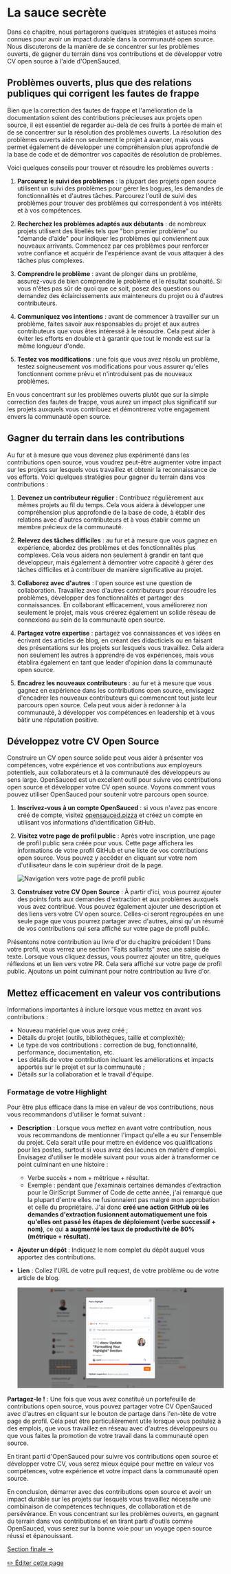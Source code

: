 # La sauce secrète

Dans ce chapitre, nous partagerons quelques stratégies et astuces moins connues pour avoir un impact durable dans la communauté open source. Nous discuterons de la manière de se concentrer sur les problèmes ouverts, de gagner du terrain dans vos contributions et de développer votre CV open source à l'aide d'OpenSauced.

## Problèmes ouverts, plus que des relations publiques qui corrigent les fautes de frappe

Bien que la correction des fautes de frappe et l'amélioration de la documentation soient des contributions précieuses aux projets open source, il est essentiel de regarder au-delà de ces fruits à portée de main et de se concentrer sur la résolution des problèmes ouverts. La résolution des problèmes ouverts aide non seulement le projet à avancer, mais vous permet également de développer une compréhension plus approfondie de la base de code et de démontrer vos capacités de résolution de problèmes.

Voici quelques conseils pour trouver et résoudre les problèmes ouverts :

1. **Parcourez le suivi des problèmes** : la plupart des projets open source utilisent un suivi des problèmes pour gérer les bogues, les demandes de fonctionnalités et d'autres tâches. Parcourez l'outil de suivi des problèmes pour trouver des problèmes qui correspondent à vos intérêts et à vos compétences.

2. **Recherchez les problèmes adaptés aux débutants** : de nombreux projets utilisent des libellés tels que "bon premier problème" ou "demande d'aide" pour indiquer les problèmes qui conviennent aux nouveaux arrivants. Commencez par ces problèmes pour renforcer votre confiance et acquérir de l'expérience avant de vous attaquer à des tâches plus complexes.

3. **Comprendre le problème** : avant de plonger dans un problème, assurez-vous de bien comprendre le problème et le résultat souhaité. Si vous n'êtes pas sûr de quoi que ce soit, posez des questions ou demandez des éclaircissements aux mainteneurs du projet ou à d'autres contributeurs.

4. **Communiquez vos intentions** : avant de commencer à travailler sur un problème, faites savoir aux responsables du projet et aux autres contributeurs que vous êtes intéressé à le résoudre. Cela peut aider à éviter les efforts en double et à garantir que tout le monde est sur la même longueur d'onde.

5. **Testez vos modifications** : une fois que vous avez résolu un problème, testez soigneusement vos modifications pour vous assurer qu'elles fonctionnent comme prévu et n'introduisent pas de nouveaux problèmes.

En vous concentrant sur les problèmes ouverts plutôt que sur la simple correction des fautes de frappe, vous aurez un impact plus significatif sur les projets auxquels vous contribuez et démontrerez votre engagement envers la communauté open source.

## Gagner du terrain dans les contributions

Au fur et à mesure que vous devenez plus expérimenté dans les contributions open source, vous voudrez peut-être augmenter votre impact sur les projets sur lesquels vous travaillez et obtenir la reconnaissance de vos efforts. Voici quelques stratégies pour gagner du terrain dans vos contributions :

1. **Devenez un contributeur régulier** : Contribuez régulièrement aux mêmes projets au fil du temps. Cela vous aidera à développer une compréhension plus approfondie de la base de code, à établir des relations avec d'autres contributeurs et à vous établir comme un membre précieux de la communauté.

2. **Relevez des tâches difficiles** : au fur et à mesure que vous gagnez en expérience, abordez des problèmes et des fonctionnalités plus complexes. Cela vous aidera non seulement à grandir en tant que développeur, mais également à démontrer votre capacité à gérer des tâches difficiles et à contribuer de manière significative au projet.

3. **Collaborez avec d'autres** : l'open source est une question de collaboration. Travaillez avec d'autres contributeurs pour résoudre les problèmes, développer des fonctionnalités et partager des connaissances. En collaborant efficacement, vous améliorerez non seulement le projet, mais vous créerez également un solide réseau de connexions au sein de la communauté open source.

4. **Partagez votre expertise** : partagez vos connaissances et vos idées en écrivant des articles de blog, en créant des didacticiels ou en faisant des présentations sur les projets sur lesquels vous travaillez. Cela aidera non seulement les autres à apprendre de vos expériences, mais vous établira également en tant que leader d'opinion dans la communauté open source.

5. **Encadrez les nouveaux contributeurs** : au fur et à mesure que vous gagnez en expérience dans les contributions open source, envisagez d'encadrer les nouveaux contributeurs qui commencent tout juste leur parcours open source. Cela peut vous aider à redonner à la communauté, à développer vos compétences en leadership et à vous bâtir une réputation positive.

## Développez votre CV Open Source

Construire un CV open source solide peut vous aider à présenter vos compétences, votre expérience et vos contributions aux employeurs potentiels, aux collaborateurs et à la communauté des développeurs au sens large. OpenSauced est un excellent outil pour suivre vos contributions open source et développer votre CV open source. Voyons comment vous pouvez utiliser OpenSauced pour soutenir votre parcours open source.

1. **Inscrivez-vous à un compte OpenSauced** : si vous n'avez pas encore créé de compte, visitez [opensauced.pizza](https://opensauced.pizza/) et créez un compte en utilisant vos informations d'identification GitHub.

2. **Visitez votre page de profil public** : Après votre inscription, une page de profil public sera créée pour vous. Cette page affichera les informations de votre profil GitHub et une liste de vos contributions open source. Vous pouvez y accéder en cliquant sur votre nom d'utilisateur dans le coin supérieur droit de la page.

    ![Navigation vers votre page de profil public](../../images/opensauced-profile.png)

3. **Construisez votre CV Open Source** : À partir d'ici, vous pourrez ajouter des points forts aux demandes d'extraction et aux problèmes auxquels vous avez contribué. Vous pouvez également ajouter une description et des liens vers votre CV open source. Celles-ci seront regroupées en une seule page que vous pourrez partager avec d'autres, ainsi qu'un résumé de vos contributions qui sera affiché sur votre page de profil public.

Présentons notre contribution au livre d'or du chapitre précédent ! Dans votre profil, vous verrez une section "Faits saillants" avec une saisie de texte. Lorsque vous cliquez dessus, vous pourrez ajouter un titre, quelques réflexions et un lien vers votre PR. Cela sera affiché sur votre page de profil public. Ajoutons un point culminant pour notre contribution au livre d'or.

## Mettez efficacement en valeur vos contributions

Informations importantes à inclure lorsque vous mettez en avant vos contributions :

- Nouveau matériel que vous avez créé ;
- Détails du projet (outils, bibliothèques, taille et complexité);
- Le type de vos contributions : correction de bug, fonctionnalité, performance, documentation, etc.
- Les détails de votre contribution incluant les améliorations et impacts apportés sur le projet et sur la communauté ;
- Détails sur la collaboration et le travail d'équipe.

### Formatage de votre Highlight

Pour être plus efficace dans la mise en valeur de vos contributions, nous vous recommandons d'utiliser le format suivant :

- **Description** : Lorsque vous mettez en avant votre contribution, nous vous recommandons de mentionner l'impact qu'elle a eu sur l'ensemble du projet. Cela serait utile pour mettre en évidence vos qualifications pour les postes, surtout si vous avez des lacunes en matière d'emploi. Envisagez d'utiliser le modèle suivant pour vous aider à transformer ce point culminant en une histoire :
  - Verbe succès + nom + métrique + résultat.
  - Exemple : pendant que j'examinais certaines demandes d'extraction pour le GirlScript Summer of Code de cette année, j'ai remarqué que la plupart d'entre elles ne fusionnaient pas malgré mon approbation et celle du propriétaire. J'ai donc **créé une action GitHub où les demandes d'extraction fusionnent automatiquement une fois qu'elles ont passé les étapes de déploiement (verbe successif + nom)**, ce qui **a augmenté les taux de productivité de 80% (métrique + résultat).**
- **Ajouter un dépôt** : Indiquez le nom complet du dépôt auquel vous apportez des contributions.
- **Lien** : Collez l'URL de votre pull request, de votre problème ou de votre article de blog.

  ![Ajouter une surbrillance à votre profil](../../../_assets/images/opensauced-highlights.png)

**Partagez-le !** : Une fois que vous avez constitué un portefeuille de contributions open source, vous pouvez partager votre CV OpenSauced avec d'autres en cliquant sur le bouton de partage dans l'en-tête de votre page de profil. Cela peut être particulièrement utile lorsque vous postulez à des emplois, que vous travaillez en réseau avec d'autres développeurs ou que vous faites la promotion de votre travail dans la communauté open source.

En tirant parti d'OpenSauced pour suivre vos contributions open source et développer votre CV, vous serez mieux équipé pour mettre en valeur vos compétences, votre expérience et votre impact dans la communauté open source.

En conclusion, démarrer avec des contributions open source et avoir un impact durable sur les projets sur lesquels vous travaillez nécessite une combinaison de compétences techniques, de collaboration et de persévérance. En vous concentrant sur les problèmes ouverts, en gagnant du terrain dans vos contributions et en tirant parti d'outils comme OpenSauced, vous serez sur la bonne voie pour un voyage open source réussi et épanouissant.

[Section finale ->](07-différents-types-de-contributions.md)

<a href="https://github.com/open-sauced/intro/blob/main/docs/intro-to-oss/translations/fr/la-sauce-secrète.md">
  ✏️ Éditer cette page
</a>
